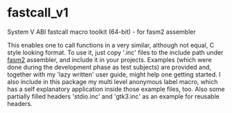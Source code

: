 # fastcall_v1

System V ABI fastcall macro toolkit (64-bit) - for fasm2 assembler

This enables one to call functions in a very similar, although not equal, C style looking format.
To use it, just copy '.inc' files to the include path under [fasm2](https://github.com/tgrysztar/fasm2 "flat assembler 2") assembler, and include it in your projects.
Examples (which were done during the development phase as test subjects) are provided and, together with my 'lazy written' user guide, might help one getting started.
I also include in this package my multi level anonymous label macro, which has a self explanatory application inside those example files, too.
Also some partially filled headers 'stdio.inc' and 'gtk3.inc' as an example for reusable headers.
